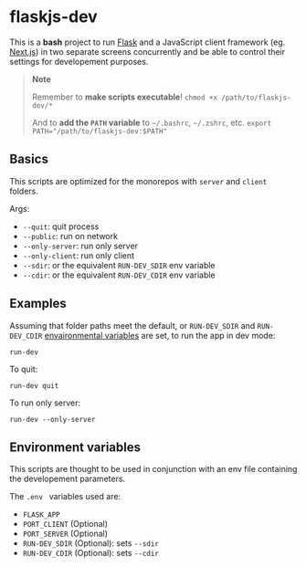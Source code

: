 # flaskjs-dev

This is a **bash** project to run [Flask]() and a JavaScript client framework (eg. [Next.js]()) in two separate screens concurrently and be able to control their settings for developement purposes.

> **Note**
>
> Remember to **make scripts executable**!
> `chmod +x /path/to/flaskjs-dev/*`
>
> And to **add the `PATH` variable** to `~/.bashrc`, `~/.zshrc`, etc.
> `export PATH="/path/to/flaskjs-dev:$PATH"`

## Basics

This scripts are optimized for the monorepos with `server` and `client` folders.

Args:
- `--quit`: quit process
- `--public`: run on network
- `--only-server`: run only server
- `--only-client`: run only client
- `--sdir`: or the equivalent `RUN-DEV_SDIR` env variable
- `--cdir`: or the equivalent `RUN-DEV_CDIR` env variable

## Examples

Assuming that folder paths meet the default, or `RUN-DEV_SDIR` and  `RUN-DEV_CDIR` [envaironmental variables](#environment-variables) are set, to run the app in dev mode:

```shell
run-dev
```

To quit:
```shell
run-dev quit
```

To run only server:
```shell
run-dev --only-server
```

## Environment variables

This scripts are thought to be used in conjunction with an env file containing the developement parameters.

The `.env ` variables used are:

- `FLASK_APP`
- `PORT_CLIENT` (Optional)
- `PORT_SERVER` (Optional)
- `RUN-DEV_SDIR` (Optional): sets `--sdir`
- `RUN-DEV_CDIR` (Optional): sets `--cdir`